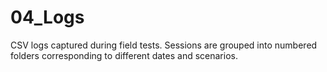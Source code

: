 # 04_Logs

CSV logs captured during field tests. Sessions are grouped into numbered folders corresponding to different dates and scenarios.
